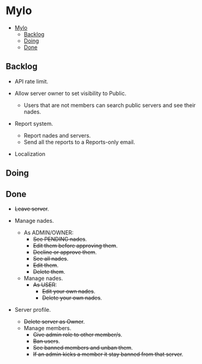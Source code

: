 # Mylo

<!--toc:start-->

- [Mylo](#mylo)
  - [Backlog](#backlog)
  - [Doing](#doing)
  - [Done](#done)

<!--toc:end-->

## Backlog

- API rate limit.
- Allow server owner to set visibility to Public.
  - Users that are not members can search public servers and see their nades.

- Report system.
  - Report nades and servers.
  - Send all the reports to a Reports-only email.

- Localization

## Doing

## Done

- ~~Leave server~~.
- Manage nades.
  - As ADMIN/OWNER:
    - ~~See PENDING nades~~.
    - ~~Edit them before approving them~~.
    - ~~Decline or approve them~~.
    - ~~See all nades~~.
    - ~~Edit them~~.
    - ~~Delete them~~.
  - Manage nades.
    - ~~As USER~~:
      - ~~Edit your own nades~~.
      - ~~Delete your own nades~~.
- Server profile.

  - ~~Delete server as Owner~~.
  - Manage members.
    - ~~Give admin role to other member/s~~.
    - ~~Ban users~~.
    - ~~See banned members and unban them~~.
    - ~~If an admin kicks a member it stay banned from that server~~.
